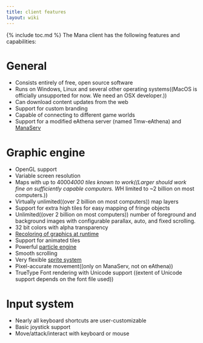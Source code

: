 ```yaml
---
title: client features
layout: wiki
---
```

{% include toc.md %}
The Mana client has the following features and capabilities:

#  General
 * Consists entirely of free, open source software
 * Runs on Windows, Linux and several other operating systems((MacOS is officially unsupported for now. We need an OSX developer.))
 * Can download content updates from the web
 * Support for custom branding
 * Capable of connecting to different game worlds
 * Support for a modified eAthena server (named Tmw-eAthena) and [ManaServ](server_features.html)

#  Graphic engine
 * OpenGL support
 * Variable screen resolution
 * Maps with up to 4000*4000 tiles known to work((Larger should work fine on sufficiently capable computers. W*H limited to ~2 billion on most computers.))
 * Virtually unlimited((over 2 billion on most computers)) map layers
 * Support for extra high tiles for easy mapping of fringe objects
 * Unlimited((over 2 billion on most computers)) number of foreground and background images with configurable parallax, auto, and fixed scrolling.
 * 32 bit colors with alpha transparency
 * [Recoloring of graphics at runtime](image_dyeing_system.html)
 * Support for animated tiles
 * Powerful [particle engine](particle_system.html)
 * Smooth scrolling
 * Very flexible [sprite system](sprite_system.html)
 * Pixel-accurate movement((only on ManaServ, not on eAthena))
 * TrueType Font rendering with Unicode support ((extent of Unicode support depends on the font file used))

#  Input system
 * Nearly all keyboard shortcuts are user-customizable
 * Basic joystick support
 * Move/attack/interact with keyboard or mouse
